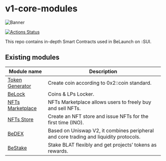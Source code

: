 # v1-core-modules

![Banner](https://dev-sui.belaunch.io/assets/banner.5ab71a7e.png)

[![Actions Status](https://github.com/Uniswap/uniswap-v2-core/workflows/CI/badge.svg)](https://github.com/Uniswap/uniswap-v2-core/actions)

This repo contains in-depth Smart Contracts used in BeLaunch on 💧SUI.

## Existing modules

| Module name                                                          | Description                                                                                                                |
| --------------------------------------------------------------------- | -------------------------------------------------------------------------------------------------------------------------- |
| [Token Generator](./SUI_MOVE/coins)                                   | Create coin according to 0x2::coin standard.                                                                               |
| [BeLock](./SUI_MOVE/locked)                                           | Coins & LPs Locker.                                                                                                        |
| [NFTs Marketplace](./SUI_MOVE/marketplace)                            | NFTs Marketplace allows users to freely buy and sell NFTs.                                                                 |
| [NFTs Store](./SUI_MOVE/store)                                        | Create an NFT store and issue NFTs for the first time (INO).                                                               |
| [BeDEX](./SUI_MOVE/swap)                                              | Based on Uniswap V2, it combines peripheral and core trading and liquidity protocols.                                      |
| [BeStake](./SUI_MOVE/stake)                                           | Stake BLAT flexibly and get projects’ tokens as rewards.                                                                   |
